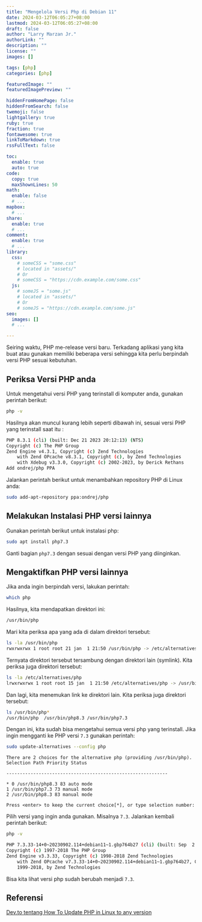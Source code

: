 ```yaml
---
title: "Mengelola Versi Php di Debian 11"
date: 2024-03-12T06:05:27+08:00
lastmod: 2024-03-12T06:05:27+08:00
draft: false 
author: "Larry Marzan Jr."
authorLink: ""
description: ""
license: ""
images: []

tags: [php]
categories: [php]

featuredImage: ""
featuredImagePreview: ""

hiddenFromHomePage: false
hiddenFromSearch: false
twemoji: false
lightgallery: true
ruby: true
fraction: true
fontawesome: true
linkToMarkdown: true
rssFullText: false

toc:
  enable: true
  auto: true
code:
  copy: true
  maxShownLines: 50
math:
  enable: false
  # ...
mapbox:
  # ...
share:
  enable: true
  # ...
comment:
  enable: true
  # ...
library:
  css:
    # someCSS = "some.css"
    # located in "assets/"
    # Or
    # someCSS = "https://cdn.example.com/some.css"
  js:
    # someJS = "some.js"
    # located in "assets/"
    # Or
    # someJS = "https://cdn.example.com/some.js"
seo:
  images: []
  # ...

---
```

Seiring waktu, PHP me-release versi baru. Terkadang aplikasi yang kita buat atau gunakan
memiliki beberapa versi sehingga kita perlu berpindah versi PHP sesuai kebutuhan.

## Periksa Versi PHP anda
Untuk mengetahui versi PHP yang terinstall di komputer anda, gunakan perintah berikut:
```bash
php -v
```
Hasilnya akan muncul kurang lebih seperti dibawah ini, sesuai versi PHP yang terinstall saat
itu :
```bash
PHP 8.3.1 (cli) (built: Dec 21 2023 20:12:13) (NTS)
Copyright (c) The PHP Group
Zend Engine v4.3.1, Copyright (c) Zend Technologies
    with Zend OPcache v8.3.1, Copyright (c), by Zend Technologies
    with Xdebug v3.3.0, Copyright (c) 2002-2023, by Derick Rethans
Add ondrej/php PPA
```

Jalankan perintah berikut untuk menambahkan repository PHP di Linux anda:
```bash
sudo add-apt-repository ppa:ondrej/php
```

## Melakukan Instalasi PHP versi lainnya
Gunakan perintah berikut untuk instalasi php:
```bash
sudo apt install php7.3
```
Ganti bagian `php7.3` dengan sesuai dengan versi PHP yang diinginkan.

## Mengaktifkan PHP versi lainnya
Jika anda ingin berpindah versi, lakukan perintah:
```bash
which php
```
Hasilnya, kita mendapatkan direktori ini:
```bash
/usr/bin/php
```
Mari kita periksa apa yang ada di dalam direktori tersebut:
```bash
ls -la /usr/bin/php
rwxrwxrwx 1 root root 21 jan  1 21:50 /usr/bin/php -> /etc/alternatives/php
```
Ternyata direktori tersebut tersambung dengan direktori lain (symlink). Kita periksa juga
direktori tersebut:
```bash
ls -la /etc/alternatives/php
lrwxrwxrwx 1 root root 15 jan  1 21:50 /etc/alternatives/php -> /usr/bin/php8.3
```
Dan lagi, kita menemukan link ke direktori lain. Kita periksa juga direktori tersebut:
```bash
ls /usr/bin/php*
/usr/bin/php  /usr/bin/php8.3 /usr/bin/php7.3
```
Dengan ini, kita sudah bisa mengetahui semua versi php yang terinstall.
Jika ingin mengganti ke PHP versi `7.3` gunakan perintah:
```bash
sudo update-alternatives --config php
```
```
There are 2 choices for the alternative php (providing /usr/bin/php).
Selection Path Priority Status

------------------------------------------------------------

* 0 /usr/bin/php8.3 83 auto mode
1 /usr/bin/php7.3 73 manual mode
2 /usr/bin/php8.3 83 manual mode

Press <enter> to keep the current choice[*], or type selection number:
```
Pilih versi yang ingin anda gunakan. Misalnya `7.3`.
Jalankan kembali perintah berikut:
```bash
php -v
```
```bash
PHP 7.3.33-14+0~20230902.114+debian11~1.gbp764b27 (cli) (built: Sep  2 2023 07:10:18) ( NTS )
Copyright (c) 1997-2018 The PHP Group
Zend Engine v3.3.33, Copyright (c) 1998-2018 Zend Technologies
    with Zend OPcache v7.3.33-14+0~20230902.114+debian11~1.gbp764b27, Copyright (c)
    1999-2018, by Zend Technologies
```

Bisa kita lihat versi php sudah berubah menjadi `7.3`.

## Referensi
[Dev.to tentang How To Update PHP in Linux to any version](https://dev.to/xxzeroxx/how-to-update-php-in-linux-to-any-version-16mp)

